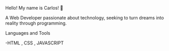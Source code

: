 Hello! My name is Carlos! 👋 

A Web Developer passionate about technology, seeking to turn dreams into reality through programming.

Languages and Tools

 -HTML , CSS , JAVASCRIPT
